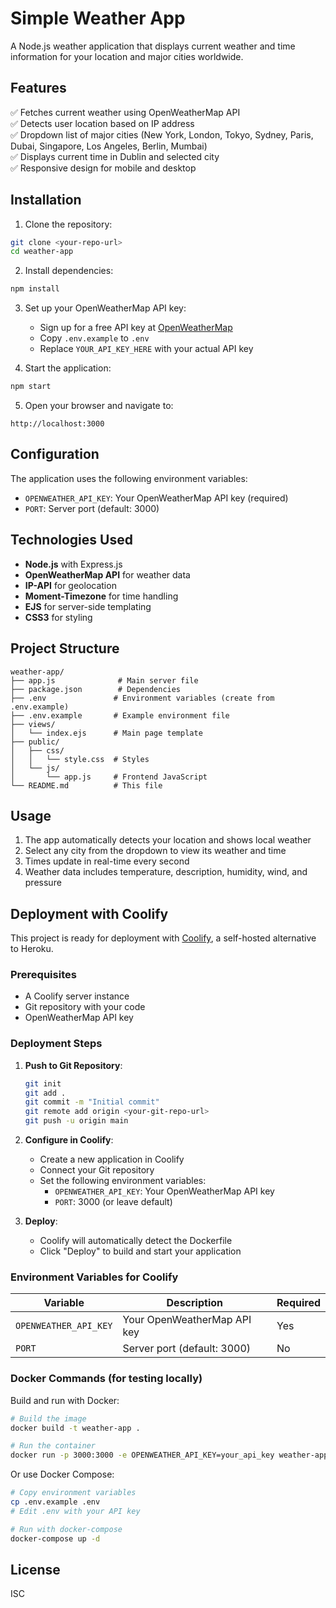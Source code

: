# Simple Weather App

A Node.js weather application that displays current weather and time information for your location and major cities worldwide.

## Features

✅ Fetches current weather using OpenWeatherMap API  
✅ Detects user location based on IP address  
✅ Dropdown list of major cities (New York, London, Tokyo, Sydney, Paris, Dubai, Singapore, Los Angeles, Berlin, Mumbai)  
✅ Displays current time in Dublin and selected city  
✅ Responsive design for mobile and desktop  

## Installation

1. Clone the repository:
```bash
git clone <your-repo-url>
cd weather-app
```

2. Install dependencies:
```bash
npm install
```

3. Set up your OpenWeatherMap API key:
   - Sign up for a free API key at [OpenWeatherMap](https://openweathermap.org/api)
   - Copy `.env.example` to `.env`
   - Replace `YOUR_API_KEY_HERE` with your actual API key

4. Start the application:
```bash
npm start
```

5. Open your browser and navigate to:
```
http://localhost:3000
```

## Configuration

The application uses the following environment variables:

- `OPENWEATHER_API_KEY`: Your OpenWeatherMap API key (required)
- `PORT`: Server port (default: 3000)

## Technologies Used

- **Node.js** with Express.js
- **OpenWeatherMap API** for weather data
- **IP-API** for geolocation
- **Moment-Timezone** for time handling
- **EJS** for server-side templating
- **CSS3** for styling

## Project Structure

```
weather-app/
├── app.js              # Main server file
├── package.json        # Dependencies
├── .env               # Environment variables (create from .env.example)
├── .env.example       # Example environment file
├── views/
│   └── index.ejs      # Main page template
├── public/
│   ├── css/
│   │   └── style.css  # Styles
│   └── js/
│       └── app.js     # Frontend JavaScript
└── README.md          # This file
```

## Usage

1. The app automatically detects your location and shows local weather
2. Select any city from the dropdown to view its weather and time
3. Times update in real-time every second
4. Weather data includes temperature, description, humidity, wind, and pressure

## Deployment with Coolify

This project is ready for deployment with [Coolify](https://coolify.io/), a self-hosted alternative to Heroku.

### Prerequisites
- A Coolify server instance
- Git repository with your code
- OpenWeatherMap API key

### Deployment Steps

1. **Push to Git Repository**:
   ```bash
   git init
   git add .
   git commit -m "Initial commit"
   git remote add origin <your-git-repo-url>
   git push -u origin main
   ```

2. **Configure in Coolify**:
   - Create a new application in Coolify
   - Connect your Git repository
   - Set the following environment variables:
     - `OPENWEATHER_API_KEY`: Your OpenWeatherMap API key
     - `PORT`: 3000 (or leave default)

3. **Deploy**:
   - Coolify will automatically detect the Dockerfile
   - Click "Deploy" to build and start your application

### Environment Variables for Coolify

| Variable | Description | Required |
|----------|-------------|----------|
| `OPENWEATHER_API_KEY` | Your OpenWeatherMap API key | Yes |
| `PORT` | Server port (default: 3000) | No |

### Docker Commands (for testing locally)

Build and run with Docker:
```bash
# Build the image
docker build -t weather-app .

# Run the container
docker run -p 3000:3000 -e OPENWEATHER_API_KEY=your_api_key weather-app
```

Or use Docker Compose:
```bash
# Copy environment variables
cp .env.example .env
# Edit .env with your API key

# Run with docker-compose
docker-compose up -d
```

## License

ISC